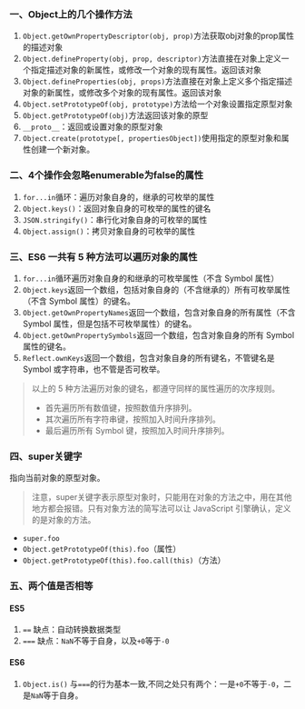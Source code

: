 ### 一、Object上的几个操作方法
1. `Object.getOwnPropertyDescriptor(obj, prop)`方法获取obj对象的prop属性的描述对象
2. `Object.defineProperty(obj, prop, descriptor)`方法直接在对象上定义一个指定描述对象的新属性，或修改一个对象的现有属性。返回该对象
3. `Object.defineProperties(obj, props)`方法直接在对象上定义多个指定描述对象的新属性，或修改多个对象的现有属性。返回该对象
4. `Object.setPrototypeOf(obj, prototype)`方法给一个对象设置指定原型对象
5. `Object.getPrototypeOf(obj)`方法返回该对象的原型
6. `__proto__`：返回或设置对象的原型对象
7. `Object.create(prototype[, propertiesObject])`使用指定的原型对象和属性创建一个新对象。
### 二、4个操作会忽略enumerable为false的属性
1. `for...in`循环：遍历对象自身的，继承的可枚举的属性
2. `Object.keys()`：返回对象自身的可枚举的属性的键名
3. `JSON.stringify()`：串行化对象自身的可枚举的属性
4. `Object.assign()`：拷贝对象自身的可枚举的属性

### 三、ES6 一共有 5 种方法可以遍历对象的属性
1. `for...in`循环遍历对象自身的和继承的可枚举属性（不含 Symbol 属性）
2. `Object.keys`返回一个数组，包括对象自身的（不含继承的）所有可枚举属性（不含 Symbol 属性）的键名。
3. `Object.getOwnPropertyNames`返回一个数组，包含对象自身的所有属性（不含 Symbol 属性，但是包括不可枚举属性）的键名。
4. `Object.getOwnPropertySymbols`返回一个数组，包含对象自身的所有 Symbol 属性的键名。
5. `Reflect.ownKeys`返回一个数组，包含对象自身的所有键名，不管键名是 Symbol 或字符串，也不管是否可枚举。

>以上的 5 种方法遍历对象的键名，都遵守同样的属性遍历的次序规则。
>- 首先遍历所有数值键，按照数值升序排列。
>- 其次遍历所有字符串键，按照加入时间升序排列。
>- 最后遍历所有 Symbol 键，按照加入时间升序排列。

### 四、super关键字
指向当前对象的原型对象。
>注意，super关键字表示原型对象时，只能用在对象的方法之中，用在其他地方都会报错。只有对象方法的简写法可以让 JavaScript 引擎确认，定义的是对象的方法。

- `super.foo`
- `Object.getPrototypeOf(this).foo`（属性）
- `Object.getPrototypeOf(this).foo.call(this)`（方法）
### 五、两个值是否相等
#### ES5
1. `==` 缺点：自动转换数据类型
2. `===` 缺点：`NaN`不等于自身，以及`+0`等于`-0`
#### ES6
1. `Object.is()` 与`===`的行为基本一致,不同之处只有两个：一是`+0`不等于`-0`，二是`NaN`等于自身。